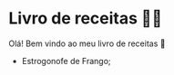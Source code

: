 # Livro de receitas :man_cook:

Olá! Bem vindo ao meu livro de receitas :wave:

- Estrogonofe de Frango;
